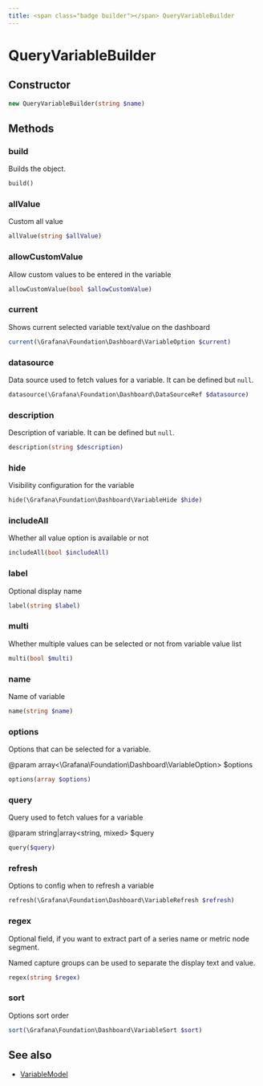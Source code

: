 ```yaml
---
title: <span class="badge builder"></span> QueryVariableBuilder
---
```

# <span class="badge builder"></span> QueryVariableBuilder

## Constructor

```php
new QueryVariableBuilder(string $name)
```
## Methods

### <span class="badge object-method"></span> build

Builds the object.

```php
build()
```

### <span class="badge object-method"></span> allValue

Custom all value

```php
allValue(string $allValue)
```

### <span class="badge object-method"></span> allowCustomValue

Allow custom values to be entered in the variable

```php
allowCustomValue(bool $allowCustomValue)
```

### <span class="badge object-method"></span> current

Shows current selected variable text/value on the dashboard

```php
current(\Grafana\Foundation\Dashboard\VariableOption $current)
```

### <span class="badge object-method"></span> datasource

Data source used to fetch values for a variable. It can be defined but `null`.

```php
datasource(\Grafana\Foundation\Dashboard\DataSourceRef $datasource)
```

### <span class="badge object-method"></span> description

Description of variable. It can be defined but `null`.

```php
description(string $description)
```

### <span class="badge object-method"></span> hide

Visibility configuration for the variable

```php
hide(\Grafana\Foundation\Dashboard\VariableHide $hide)
```

### <span class="badge object-method"></span> includeAll

Whether all value option is available or not

```php
includeAll(bool $includeAll)
```

### <span class="badge object-method"></span> label

Optional display name

```php
label(string $label)
```

### <span class="badge object-method"></span> multi

Whether multiple values can be selected or not from variable value list

```php
multi(bool $multi)
```

### <span class="badge object-method"></span> name

Name of variable

```php
name(string $name)
```

### <span class="badge object-method"></span> options

Options that can be selected for a variable.

@param array<\Grafana\Foundation\Dashboard\VariableOption> $options

```php
options(array $options)
```

### <span class="badge object-method"></span> query

Query used to fetch values for a variable

@param string|array<string, mixed> $query

```php
query($query)
```

### <span class="badge object-method"></span> refresh

Options to config when to refresh a variable

```php
refresh(\Grafana\Foundation\Dashboard\VariableRefresh $refresh)
```

### <span class="badge object-method"></span> regex

Optional field, if you want to extract part of a series name or metric node segment.

Named capture groups can be used to separate the display text and value.

```php
regex(string $regex)
```

### <span class="badge object-method"></span> sort

Options sort order

```php
sort(\Grafana\Foundation\Dashboard\VariableSort $sort)
```

## See also

 * <span class="badge object-type-class"></span> [VariableModel](./object-VariableModel.md)
